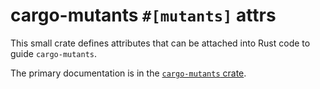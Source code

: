 # cargo-mutants `#[mutants]` attrs

This small crate defines attributes that can be attached into Rust code to guide `cargo-mutants`.

The primary documentation is in the [`cargo-mutants` crate](https://crates.io/crates/cargo-mutants).
